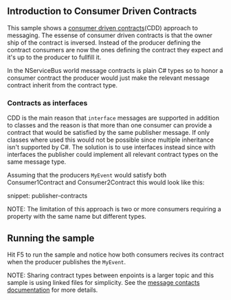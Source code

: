## Introduction to Consumer Driven Contracts
This sample shows a [consumer driven contracts](http://martinfowler.com/articles/consumerDrivenContracts.html)(CDD) approach to messaging. The essense of consumer driven contracts is that the owner ship of the contract is inversed. Instead of the producer defining the contract consumers are now the ones defining the contract they expect and it's up to the producer to fullfill it.

In the NServiceBus world message contracts is plain C# types so to honor a consumer contract the producer would just make the relevant message contract inherit from the contract type. 

### Contracts as interfaces

CDD is the main reason that `interface` messages are supported in addition to classes and the reason is that more than one consumer can provide a contract that would be satisfied by the same publisher message. If only classes where used this would not be possible since multiple inheritance isn't supported by C#. The solution is to use interfaces instead since with interfaces the publisher could implement all relevant contract types on the same message type.

Assuming that the producers `MyEvent` would satisfy both Consumer1Contract and Consumer2Contract this would look like this:

snippet: publisher-contracts

NOTE: The limitation of this approach is two or more consumers requiring a property with the same name but different types.

## Running the sample

Hit F5 to run the sample and notice how both consumers recives its contract when the producer publishes the `MyEvent`.

NOTE: Sharing contract types between enpoints is a larger topic and this sample is using linked files for simplicity. See the [message contacts documentation](/nservicebus/messaging/evolving-contracts.md) for more details. 